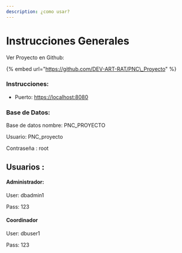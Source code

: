 ```yaml
---
description: ¿como usar?
---
```


# Instrucciones Generales

Ver Proyecto en Github:

{% embed url="https://github.com/DEV-ART-RAT/PNC\_Proyecto" %}



### Instrucciones:

* Puerto: [https://localhost:8080](https://localhost:8080/)



### Base de Datos:

Base de datos nombre: PNC\_PROYECTO

Usuario:  PNC\_proyecto

Contraseña : root

## Usuarios :

#### Administrador:

User:            dbadmin1

Pass:            123

#### Coordinador

User:            dbuser1

Pass:            123











